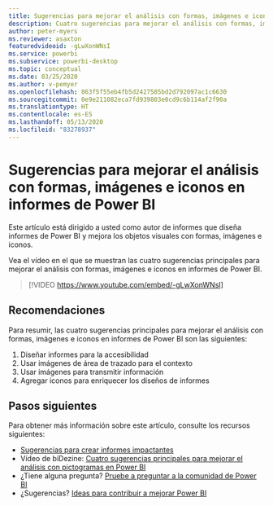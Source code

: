 ```yaml
---
title: Sugerencias para mejorar el análisis con formas, imágenes e iconos en informes de Power BI
description: Cuatro sugerencias para mejorar el análisis con formas, imágenes e iconos en objetos visuales de informes de Power BI, en Power BI Desktop o el servicio Power BI.
author: peter-myers
ms.reviewer: asaxton
featuredvideoid: -gLwXonWNsI
ms.service: powerbi
ms.subservice: powerbi-desktop
ms.topic: conceptual
ms.date: 03/25/2020
ms.author: v-pemyer
ms.openlocfilehash: 863f5f55eb4fb5d2427585bd2d792097ac1c6630
ms.sourcegitcommit: 0e9e211082eca7fd939803e0cd9c6b114af2f90a
ms.translationtype: HT
ms.contentlocale: es-ES
ms.lasthandoff: 05/13/2020
ms.locfileid: "83278937"
---
```

# <a name="tips-to-improve-analysis-with-shapes-images-and-icons-in-power-bi-reports"></a>Sugerencias para mejorar el análisis con formas, imágenes e iconos en informes de Power BI

Este artículo está dirigido a usted como autor de informes que diseña informes de Power BI y mejora los objetos visuales con formas, imágenes e iconos.

Vea el vídeo en el que se muestran las cuatro sugerencias principales para mejorar el análisis con formas, imágenes e iconos en informes de Power BI.

> [!VIDEO https://www.youtube.com/embed/-gLwXonWNsI]

## <a name="tips"></a>Recomendaciones

Para resumir, las cuatro sugerencias principales para mejorar el análisis con formas, imágenes e iconos en informes de Power BI son las siguientes:

1. Diseñar informes para la accesibilidad
1. Usar imágenes de área de trazado para el contexto
1. Usar imágenes para transmitir información
1. Agregar iconos para enriquecer los diseños de informes

## <a name="next-steps"></a>Pasos siguientes

Para obtener más información sobre este artículo, consulte los recursos siguientes:

- [Sugerencias para crear informes impactantes](../create-reports/desktop-tips-and-tricks-for-creating-reports.md)
- Vídeo de biDezine: [Cuatro sugerencias principales para mejorar el análisis con pictogramas en Power BI](https://www.youtube.com/watch?v=-gLwXonWNsI)
- ¿Tiene alguna pregunta? [Pruebe a preguntar a la comunidad de Power BI](https://community.powerbi.com/)
- ¿Sugerencias? [Ideas para contribuir a mejorar Power BI](https://ideas.powerbi.com/)


